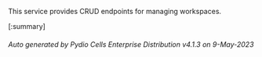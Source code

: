 






This service provides CRUD endpoints for managing workspaces.

[:summary]

###### Auto generated by Pydio Cells Enterprise Distribution v4.1.3 on 9-May-2023
